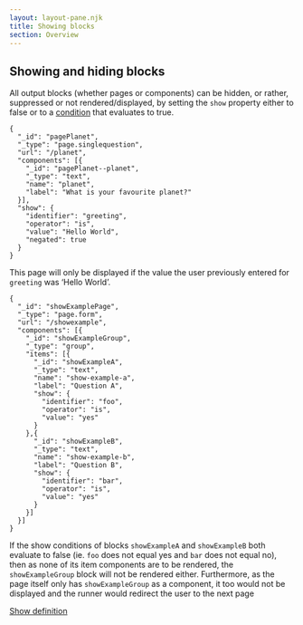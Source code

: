 ```yaml
---
layout: layout-pane.njk
title: Showing blocks
section: Overview
---
```


## Showing and hiding blocks

All output blocks (whether pages or components) can be hidden, or rather, suppressed or not rendered/displayed, by setting the `show` property either to false or to a [condition](/overview/logic) that evaluates to true.

```
{
  "_id": "pagePlanet",
  "_type": "page.singlequestion",
  "url": "/planet",
  "components": [{
    "_id": "pagePlanet--planet",
    "_type": "text",
    "name": "planet",
    "label": "What is your favourite planet?"
  }],
  "show": {
    "identifier": "greeting",
    "operator": "is",
    "value": "Hello World",
    "negated": true
  }
}
```

This page will only be displayed if the value the user previously entered for `greeting` was ‘Hello World’.

```
{
  "_id": "showExamplePage",
  "_type": "page.form",
  "url": "/showexample",
  "components": [{
    "_id": "showExampleGroup",
    "_type": "group",
    "items": [{
      "_id": "showExampleA",
      "_type": "text",
      "name": "show-example-a",
      "label": "Question A",
      "show": {
        "identifier": "foo",
        "operator": "is",
        "value": "yes"
      }
    },{
      "_id": "showExampleB",
      "_type": "text",
      "name": "show-example-b",
      "label": "Question B",
      "show": {
        "identifier": "bar",
        "operator": "is",
        "value": "yes"
      }
    }]
  }]
}
```

If the show conditions of blocks `showExampleA` and `showExampleB` both evaluate to false (ie. `foo` does not equal yes and `bar` does not equal no), then as none of its item components are to be rendered, the `showExampleGroup` block will not be rendered either. Furthermore, as the page itself only has `showExampleGroup` as a component, it too would not be displayed and the runner would redirect the user to the next page 


[Show definition](/definition/definitionConditionalBoolean)

